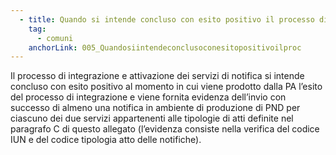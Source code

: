 ```yaml
---
  - title: Quando si intende concluso con esito positivo il processo di integrazione e attivazione?
    tag:
      - comuni
    anchorLink: 005_Quandosiintendeconclusoconesitopositivoilproc
---
```


Il processo di integrazione e attivazione dei servizi di notifica si intende concluso con esito positivo al momento in cui viene prodotto dalla PA l’esito del processo di integrazione e viene fornita evidenza dell’invio con successo di almeno una notifica in ambiente di produzione di PND per ciascuno dei due servizi appartenenti alle tipologie di atti definite nel paragrafo C di questo allegato (l’evidenza consiste nella verifica del codice IUN e del codice tipologia atto delle notifiche).